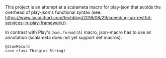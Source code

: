 This project is an attempt at a scalameta macro for play-json that avoids the overhead of play-json's functional syntax (see: https://www.lucidchart.com/techblog/2016/08/29/speeding-up-restful-services-in-play-framework/).

In contrast with Play's `Json.format[A]` macro, json-macro has to use an annotation (scalameta does not yet support def macros):

    @JsonRecord
    case class Thing(a: String)
